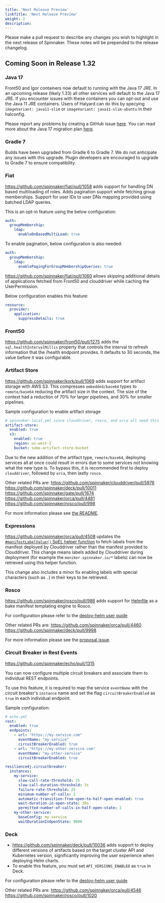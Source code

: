 ```yaml
---
title: 'Next Release Preview'
linkTitle: 'Next Release Preview'
weight: 2
description:
---
```


Please make a pull request to describe any changes you wish to highlight
in the next release of Spinnaker. These notes will be prepended to the release
changelog.

## Coming Soon in Release 1.32

### Java 17

Front50 and Igor containers now default to running with the Java 17 JRE. In an upcoming release (likely 1.33) all other services will default to the Java 17 JRE. If you encounter issues with these containers you can opt-out and use the Java 11 JRE containers. Users of Halyard can do this by specying `imageVariant: java11-slim` or `imageVariant: java11-slim-ubuntu` in their halconfig.

Please report any problems by creating a GitHub issue [here](https://github.com/spinnaker/spinnaker/issues/new). You can read more about the Java 17 migration plan [here](https://github.com/spinnaker/governance/pull/335).

### Gradle 7

Builds have been upgraded from Gradle 6 to Gradle 7. We do not anticipate any issues with this upgrade. Plugin developers are encouraged to upgrade to Gradle 7 to ensure compatibility.

### Fiat

https://github.com/spinnaker/fiat/pull/1058 adds support for handling DN based multiloading of roles. Adds pagination support while fetching group memberships. Support for user IDs to user DNs mapping provided using batched LDAP queries.

This is an opt-in feature using the below configuration:
```yaml
auth:
  groupMembership:
    ldap:
      enableDnBasedMultiLoad: true
```

To enable pagination, below configuration is also needed:
```yaml
auth:
  groupMembership:
    ldap:
      enablePagingForGroupMembershipQueries: true
```


https://github.com/spinnaker/fiat/pull/1060 allows skipping additional details of applications fetched from Front50 and clouddriver while caching the UserPermission.

Below configuration enables this feature:
```yaml
resource:
  provider:
    application:
      suppressDetails: true
```

### Front50

https://github.com/spinnaker/front50/pull/1275 adds the `sql.healthIntervalMillis` property that controls the interval to refresh information that the /health endpoint provides.  It defaults to 30 seconds, the value before it was configurable.

### Artifact Store

https://github.com/spinnaker/kork/pull/1069 adds support for artifact storage with AWS S3. This compresses `embedded/base64` types to `remote/base64` reducing the artifact size in the context. The size of the context had a reduction of 70% for larger pipelines, and 30% for smaller pipelines.

Sample configuration to enable artifact storage
```yaml
# spinnaker-local.yml since clouddriver, rosco, and orca all need this configuration
artifact-store:
  enabled: true
  s3:
    enabled: true
    region: us-west-2
    bucket: some-artifact-store-bucket
```

Due to the new addition of the artifact type, `remote/base64`, deploying services all at once could result in errors due to some services not knowing what the new type is. To bypass this, it is recommended first to deploy `clouddriver`, followed by `orca`, then lastly `rosco`.

Other related PRs are:
https://github.com/spinnaker/clouddriver/pull/5976
https://github.com/spinnaker/deck/pull/10011
https://github.com/spinnaker/gate/pull/1674
https://github.com/spinnaker/orca/pull/4481
https://github.com/spinnaker/rosco/pull/998

For more information please see [the README](https://github.com/spinnaker/kork/blob/18d1c6e88597a9147851b37412ea38b3fd7032d5/kork-artifacts/src/main/java/com/netflix/spinnaker/kork/artifacts/README.md).

### Expressions

https://github.com/spinnaker/orca/pull/4508 updates the [`#manifestLabelValue()` SpEL helper function](https://spinnaker.io/docs/reference/pipeline/expressions/#manifestlabelvaluestring-stagename-string-manifestkind-string-labelkey) to fetch labels from the manifest deployed by Clouddriver rather than the manifest provided to Clouddriver. This change means labels added by Clouddriver during deployment (for example the `moniker.spinnaker.io/*` labels) can now be retrieved using this helper function.

This change also includes a minor fix enabling labels with special characters (such as `.`) in their keys to be retrieved.

### Rosco

https://github.com/spinnaker/rosco/pull/986 adds support for [Helmfile](https://helmfile.readthedocs.io/) as a bake manifest templating engine to Rosco. 

For configuration please refer to the [deploy-helm user guide](/docs/guides/user/kubernetes-v2/deploy-helm/)

Other related PRs are:
https://github.com/spinnaker/orca/pull/4460
https://github.com/spinnaker/deck/pull/9998

For more information please see the [proposal issue](https://github.com/spinnaker/spinnaker/issues/6837).

### Circuit Breaker in Rest Events

https://github.com/spinnaker/echo/pull/1315

You can now configure multiple circuit breakers and associate them to individual REST endpoints.

To use this feature, it is required to map the service `eventName` with the circuit breaker's `instance` name and set
the flag `circuitBreakerEnabled` as `true` in each individual endpoint.

Sample configuration:

```yaml
# echo.yml
rest:
  enabled: true
  endpoints:
    - url: "https://my-service.com"
      eventName: "my-service"
      circuitBreakerEnabled: true
    - url: "https://my-other-service.com"
      eventName: "my-other-service"
      circuitBreakerEnabled: true

resilience4j.circuitbreaker:
  instances:
    my-service:
      slow-call-rate-threshold: 25
      slow-call-duration-threshold: 3s
      failure-rate-threshold: 25
      minimum-number-of-calls: 2
      automatic-transition-from-open-to-half-open-enabled: true
      wait-duration-in-open-state: 30s
      permitted-number-of-calls-in-half-open-state: 1
    my-other-service:
      baseConfig: my-service
      waitDurationInOpenState: 9000
```

### Deck
- https://github.com/spinnaker/deck/pull/10036 adds support to deploy different versions of artifacts based on the target cluster API and Kubernetes version,
  significantly improving the user experience when deploying Helm charts.
- To enable this feature, you must set `API_VERSIONS_ENABLED` as `true` in Deck.

For configuration please refer to the [deploy-helm user guide](/docs/guides/user/kubernetes-v2/deploy-helm/)

Other related PRs are:
https://github.com/spinnaker/orca/pull/4546
https://github.com/spinnaker/rosco/pull/1020